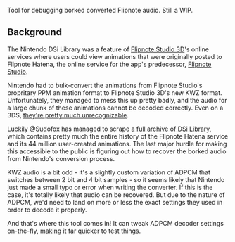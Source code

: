 Tool for debugging borked converted Flipnote audio. Still a WIP.

## Background

The Nintendo DSi Library was a feature of [Flipnote Studio 3D](https://en.wikipedia.org/wiki/Flipnote_Studio_3D)'s online services where users could view animations that were originally posted to Flipnote Hatena, the online service for the app's predecessor, [Flipnote Studio](https://en.wikipedia.org/wiki/Flipnote_Studio).

Nintendo had to bulk-convert the animations from Flipnote Studio's propritary PPM animation format to Flipnote Studio 3D's new KWZ format. Unfortunately, they managed to mess this up pretty badly, and the audio for a large chunk of these animations cannot be decoded correctly. Even on a 3DS, [they're pretty much unrecognizable](https://twitter.com/AustinSudomemo/status/1220367326085832704).

Luckily @Sudofox has managed to scrape [a full archive of DSi Library](https://twitter.com/AustinSudomemo/status/985706727994773504), which contains pretty much the entire history of the Flipnote Hatena service and its 44 million user-created animations. The last major hurdle for making this accessible to the public is figuring out how to recover the borked audio from Nintendo's conversion process.

KWZ audio is a bit odd - it's a slightly custom variation of ADPCM that switches between 2 bit and 4 bit samples - so it seems likely that Nintendo just made a small typo or error when writing the converter. If this is the case, it's totally likely that audio can be recovered. But due to the nature of ADPCM, we'd need to land on more or less the exact settings they used in order to decode it properly.

And that's where this tool comes in! It can tweak ADPCM decoder settings on-the-fly, making it far quicker to test things.

